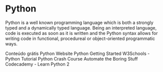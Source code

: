 # Python

Python is a well known programming language which is both a strongly typed and a dynamically typed language. Being an interpreted language, code is executed as soon as it is written and the Python syntax allows for writing code in functional, procedureal or object-oriented programmatic ways.

<ResourceGroupTitle>Conteúdo grátis</ResourceGroupTitle>
<BadgeLink colorScheme='blue' badgeText='Python Website' href='https://www.python.org/'>Python Website</BadgeLink>
<BadgeLink colorScheme='blue' badgeText='Leia' href='https://www.python.org/about/gettingstarted/'>Python Getting Started</BadgeLink>
<BadgeLink badgeText='Course' colorScheme='green' href='https://www.w3schools.com/python/'>W3Schools - Python Tutorial </BadgeLink>
<BadgeLink badgeText='Course' colorScheme='green' href='https://ehmatthes.github.io/pcc/'>Python Crash Course</BadgeLink>
<BadgeLink colorScheme='blue' badgeText='Leia' href='https://automatetheboringstuff.com/'>Automate the Boring Stuff</BadgeLink>
<BadgeLink badgeText='Course' colorScheme='green' href='https://www.codecademy.com/learn/learn-python'>Codecademy - Learn Python 2</BadgeLink>
